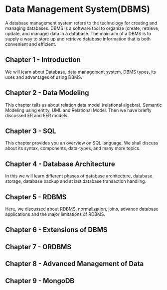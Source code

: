 # Data Management System(DBMS)

A database management system refers to the technology for creating and managing databases. DBMS is a software tool to organize (create, retrieve, update, and manage) data in a database. The main aim of a DBMS is to supply a way to store up and retrieve database information that is both convenient and efficient.

## Chapter 1 - Introduction

We will learn about Database, data management system, DBMS types, its uses and advantages of using DBMS.

## Chapter 2 - Data Modeling

This chapter tells us about relation data model (relational algebra), Semantic Modeling using entity, UML and Relational Model. Then we have briefly discussed ER and EER models. 

## Chapter 3 - SQL
This chapter provides you an overview on SQL language. We shall discuss about its syntax, components, data-types, and many more topics. 

## Chapter 4 - Database Architecture

In this we will learn different phases of database architecture, database storage, database backup and at last database transaction handling.

## Chapter 5 - RDBMS

Here, we discussed about RDBMS, normalization, joins, advance database applications and the major limitations of RDBMS.

## Chapter 6 - Extensions of DBMS

## Chapter 7 - ORDBMS

## Chapter 8 - Advanced Management of Data

## Chapter 9 - MongoDB
